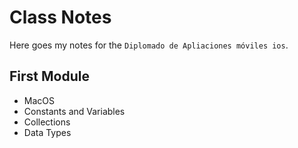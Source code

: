 # Class Notes

Here goes my notes for the `Diplomado de Apliaciones móviles ios`.

## First Module
- MacOS
- Constants and Variables
- Collections
- Data Types

